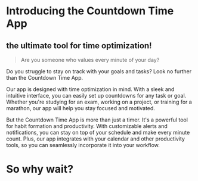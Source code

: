 <h1>Introducing the Countdown Time App</h1>
<h2>the ultimate tool for time optimization!</h2>
   

>Are you someone who values every minute of your day?

<p>Do you struggle to stay on track with your goals and tasks? Look no further than the Countdown Time App.</p>

<p>Our app is designed with time optimization in mind. With a sleek and intuitive interface, you can easily set up countdowns for any task or goal. Whether you're studying for an exam, working on a project, or training for a marathon, our app will help you stay focused and motivated.</p>

<p>But the Countdown Time App is more than just a timer. It's a powerful tool for habit formation and productivity. With customizable alerts and notifications, you can stay on top of your schedule and make every minute count. Plus, our app integrates with your calendar and other productivity tools, so you can seamlessly incorporate it into your workflow.</p>

<h1>So why wait?</h1>



